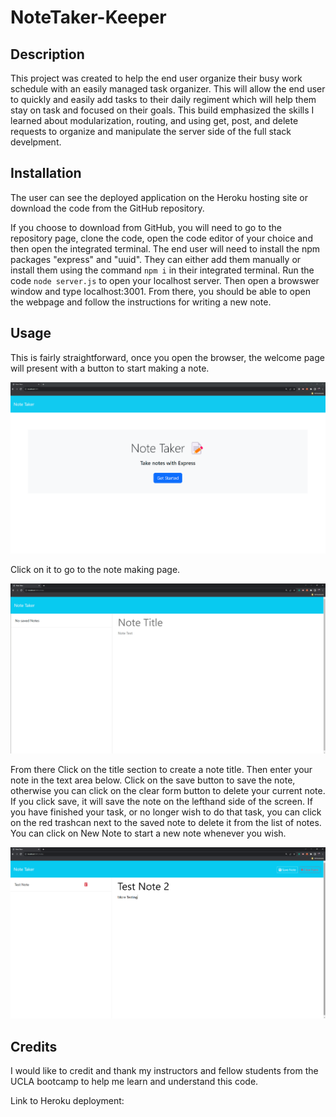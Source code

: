 # NoteTaker-Keeper

## Description

This project was created to help the end user organize their busy work schedule with an easily managed task organizer. This will allow the end user to quickly and easily add tasks to their daily regiment which will help them stay on task and focused on their goals. This build emphasized the skills I learned about modularization, routing, and using get, post, and delete requests to organize and manipulate the server side of the full stack develpment.

## Installation

The user can see the deployed application on the Heroku hosting site or download the code from the GitHub repository.

If you choose to download from GitHub, you will need to go to the repository page, clone the code, open the code editor of your choice and then open the integrated terminal. The end user will need to install the npm packages "express" and "uuid". They can either add them manually or install them using the command `npm i` in their integrated terminal. Run the code `node server.js` to open your localhost server. Then open a browswer window and type localhost:3001. From there, you should be able to open the webpage and follow the instructions for writing a new note.

## Usage

This is fairly straightforward, once you open the browser, the welcome page will present with a button to start making a note.

![Welcome Page](./public/assets/images/NoteTaker%20Welcome.png)

 Click on it to go to the note making page. 
 
 ![Notemaker](./public/assets/images/NoteTaker%20Landing%20-%20Copy.png)

 From there Click on the title section to create a note title. Then enter your note in the text area below. Click on the save button to save the note, otherwise you can click on the clear form button to delete your current note. If you click save, it will save the note on the lefthand side of the screen. If you have finished your task, or no longer wish to do that task, you can click on the red trashcan next to the saved note to delete it from the list of notes. You can click on New Note to start a new note whenever you wish.

 ![Notemaker Notes](./public/assets/images/NoteTaker%20Notes.png)

## Credits

I would like to credit and thank my instructors and fellow students from the UCLA bootcamp to help me learn and understand this code.

Link to Heroku deployment: 
